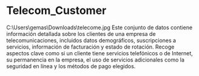 # Telecom_Customer
C:\Users\gemas\Downloads\telecome.jpg
Este conjunto de datos contiene información detallada sobre los clientes de una empresa de telecomunicaciones, incluidos datos demográficos, suscripciones a servicios, información de facturación y estado de rotación. Recoge aspectos clave como si un cliente tiene servicios telefónicos o de Internet, su permanencia en la empresa, el uso de servicios adicionales como la seguridad en línea y los métodos de pago elegidos.
